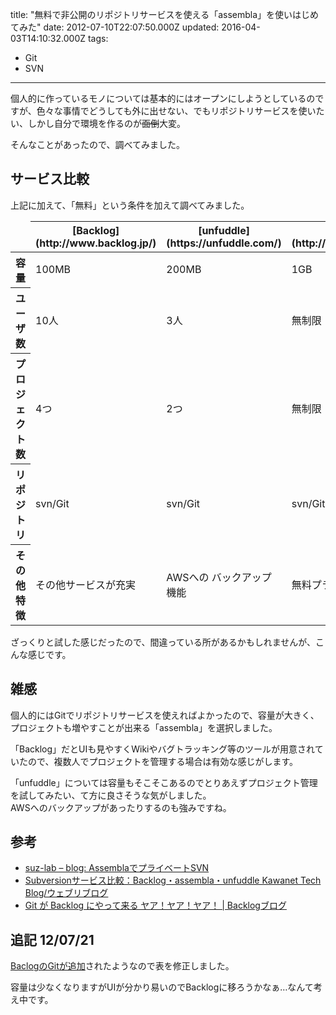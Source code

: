 title: "無料で非公開のリポジトリサービスを使える「assembla」を使いはじめてみた"
date: 2012-07-10T22:07:50.000Z
updated: 2016-04-03T14:10:32.000Z
tags: 
  - Git
  - SVN
---

個人的に作っているモノについては基本的にはオープンにしようとしているのですが、色々な事情でどうしても外に出せない、でもリポジトリサービスを使いたい、しかし自分で環境を作るのが<del>面倒</del>大変。

そんなことがあったので、調べてみました。


## サービス比較

上記に加えて、「無料」という条件を加えて調べてみました。

<table class="alignright"><thead><tr><td> </td><th>[Backlog](http://www.backlog.jp/)</th><th>[unfuddle](https://unfuddle.com/)</th><th>[assembla](http://www.assembla.com/)</th></tr></thead><tbody><tr><th>容量</th><td>100MB</td><td>200MB</td><td>1GB</td></tr><tr><th>ユーザ数</th><td>10人</td><td>3人</td><td>無制限</td></tr><tr><th>プロジェクト数</th><td>4つ</td><td>2つ</td><td>無制限</td></tr><tr><th>リポジトリ</th><td>svn/Git</td><td>svn/Git</td><td>svn/Git</td></tr><tr><th>その他特徴</th><td>その他サービスが充実</td><td>AWSへの  
バックアップ機能</td><td>無料プランは  
リポジトリのみ</td></tr></tbody></table>ざっくりと試した感じだったので、間違っている所があるかもしれませんが、こんな感じです。


## 雑感

個人的にはGitでリポジトリサービスを使えればよかったので、容量が大きく、プロジェクトも増やすことが出来る「assembla」を選択しました。

「Backlog」だとUIも見やすくWikiやバグトラッキング等のツールが用意されていたので、複数人でプロジェクトを管理する場合は有効な感じがします。

「unfuddle」については容量もそこそこあるのでとりあえずプロジェクト管理を試してみたい、て方に良さそうな気がしました。  
 AWSへのバックアップがあったりするのも強みですね。


## 参考

- [suz-lab – blog: AssemblaでプライベートSVN](http://blog.suz-lab.com/2010/06/assemblasvn.html)
- [Subversionサービス比較：Backlog・assembla・unfuddle Kawanet Tech Blog/ウェブリブログ](http://kawa.at.webry.info/201002/article_4.html)
- [Git が Backlog にやって来る ヤア！ヤア！ヤア！ | Backlogブログ](http://www.backlog.jp/blog/2012/05/git-backlog.html)


## 追記 12/07/21

[BaclogのGitが追加](http://www.backlog.jp/blog/2012/07/git-release.html)されたようなので表を修正しました。

容量は少なくなりますがUIが分かり易いのでBacklogに移ろうかなぁ…なんて考え中です。